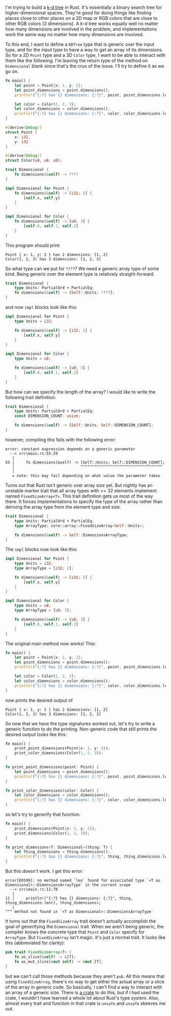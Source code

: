 I'm trying to build a [k-d tree](https://en.wikipedia.org/wiki/K-d_tree) in Rust. It's essentially
a binary search tree for higher-dimensional spaces. They're good for doing things like finding places
close to other places on a 2D map or RGB colors that are close to other RGB colors (3 dimensions).
A k-d tree works equally well no matter how many dimensions are involved in the problem, and
implementations work the same way no matter how many dimensions are involved.

To this end, I want to define a `KDTree` type that is generic over the input type, and for the
input type to have a way to get an array of its dimensions. So for a 2D `Point` type and a 3D `Color`
type, I want to be able to interact with them like the following. I'm leaving the return type of the
method on `Dimensional` blank since that's the crux of the issue. I'll try to define it as we go on.
```rust
fn main() {
    let point = Point{x: 1, y: 2};
    let point_dimensions = point.dimensions();
    println!("{:?} has {} dimensions: {:?}", point, point_dimensions.len(), point_dimensions);

    let color = Color(1, 2, 3);
    let color_dimensions = color.dimensions();
    println!("{:?} has {} dimensions: {:?}", color, color_dimensions.len(), color_dimensions);
}

#[derive(Debug)]
struct Point {
    x: i32,
    y: i32
}

#[derive(Debug)]
struct Color(u8, u8, u8);

trait Dimensional {
    fn dimensions(&self) -> ????
}

impl Dimensional for Point {
    fn dimensions(&self) -> [i32; 2] {
        [self.x, self.y]
    }
}

impl Dimensional for Color {
    fn dimensions(&self) -> [u8; 3] {
        [self.0, self.1, self.2]
    }
}
```
This program should print
```
Point { x: 1, y: 2 } has 2 dimensions: [1, 2]
Color(1, 2, 3) has 3 dimensions: [1, 2, 3]
```
So what type can we put for `????`? We need a generic array type of some kind. Being generic over the element
type is relatively straight-forward.
```rust
trait Dimensional {
    type Units: PartialOrd + PartialEq;
    fn dimensions(&self) -> [Self::Units; ????];
}
```
and now `impl` blocks look like this:
```rust
impl Dimensional for Point {
    type Units = i32;

    fn dimensions(&self) -> [i32; 2] {
        [self.x, self.y]
    }
}

impl Dimensional for Color {
    type Units = u8;

    fn dimensions(&self) -> [u8; 3] {
        [self.0, self.1, self.2]
    }
}
```
But how can we specify the length of the array? I would _like_ to write the following trait definition:
```rust
trait Dimensional {
    type Units: PartialOrd + PartialEq;
    const DIMENSION_COUNT: usize;

    fn dimensions(&self) -> [Self::Units; Self::DIMENSION_COUNT];
}
```
however, compiling this fails with the following error:
```
error: constant expression depends on a generic parameter
  --> src\main.rs:55:29
   |
55 |     fn dimensions(&self) -> [Self::Units; Self::DIMENSION_COUNT];
   |                             ^^^^^^^^^^^^^^^^^^^^^^^^^^^^^^^^^^^^
   |
   = note: this may fail depending on what value the parameter takes
```
Turns out that Rust isn't generic over array size yet. But nightly has an unstable marker trait that all array
types with <= 32 elements implement named `FixedSizeArray<T>`. This trait definition gets us most of the way
there. It forces implementations to specify the type of the array rather than deriving the array type from the
element type and size.
```rust
trait Dimensional {
    type Units: PartialOrd + PartialEq;
    type ArrayType: core::array::FixedSizeArray<Self::Units>;

    fn dimensions(&self) -> Self::DimensionsArrayType;
}
```
The `impl` blocks now look like this:
```rust
impl Dimensional for Point {
    type Units = i32;
    type ArrayType = [i32; 2];

    fn dimensions(&self) -> [i32; 2] {
        [self.x, self.y]
    }
}

impl Dimensional for Color {
    type Units = u8;
    type ArrayType = [u8; 3];

    fn dimensions(&self) -> [u8; 3] {
        [self.0, self.1, self.2]
    }
}
```
The original main method now works! This:
```rust
fn main() {
    let point = Point{x: 1, y: 2};
    let point_dimensions = point.dimensions();
    println!("{:?} has {} dimensions: {:?}", point, point_dimensions.len(), point_dimensions);

    let color = Color(1, 2, 3);
    let color_dimensions = color.dimensions();
    println!("{:?} has {} dimensions: {:?}", color, color_dimensions.len(), color_dimensions);
}
```
now prints the desired output of
```
Point { x: 1, y: 2 } has 2 dimensions: [1, 2]
Color(1, 2, 3) has 3 dimensions: [1, 2, 3]
```
So now that we have the type signatures worked out, let's try to write a generic function to do the printing.
Non-generic code that still prints the desired output looks like this:
```rust
fn main() {
    print_point_dimensions(Point{x: 1, y: 2});
    print_color_dimensions(Color(1, 2, 3));
}

fn print_point_dimensions(point: Point) {
    let point_dimensions = point.dimensions();
    println!("{:?} has {} dimensions: {:?}", point, point_dimensions.len(), point_dimensions);
}

fn print_color_dimensions(color: Color) {
    let color_dimensions = color.dimensions();
    println!("{:?} has {} dimensions: {:?}", color, color_dimensions.len(), color_dimensions);
}
```
so let's try to generify that function.
```rust
fn main() {
    print_dimensions(Point{x: 1, y: 2});
    print_dimensions(Color(1, 2, 3));
}

fn print_dimensions<T: Dimensional>(thing: T) {
    let thing_dimensions = thing.dimensions();
    println!("{:?} has {} dimensions: {:?}", thing, thing_dimensions.len(), thing_dimensions);
}
```
But this doesn't work. I get this error:
```
error[E0599]: no method named `len` found for associated type `<T as Dimensional>::DimensionsArrayType` in the current scope
  --> src\main.rs:11:70
   |
11 |     println!("{:?} has {} dimensions: {:?}", thing, thing_dimensions.len(), thing_dimensions);
   |                                                                      ^^^ method not found in `<T as Dimensional>::DimensionsArrayType`
```
It turns out that the `FixedSizeArray` trait doesn't actually accomplish the goal of generifying the `Dimensional`
trait. When we aren't being generic, the compiler knows the concrete type that `Point` and `Color` specify for
`ArrayType`. But `FixedSizeArray` isn't magic. It's just a normal trait. It looks like this (abbreviated for
clarity):
```rust
pub trait FixedSizeArray<T> {
    fn as_slice(&self) -> &[T];
    fn as_mut_slice(&mut self) -> &mut [T];
}
```
but we can't call those methods because they aren't `pub`. All this means that using `FixedSizeArray`, there's no
way to get either the actual array or a slice of the array in generic code. So basically, I can't find a way to
interact with an array of a generic size. There is [a crate](https://docs.rs/generic-array/0.13.2/generic_array/)
to do this, but if I had used the crate, I wouldn't have learned a whole lot about Rust's type system. Also, almost
every trait and function in that crate is `unsafe` and `unsafe` skeeves me out.